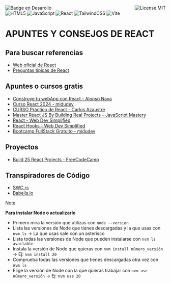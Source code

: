 ![Badge en Desarollo](https://img.shields.io/badge/STATUS-EN%20DESAROLLO-green)
<img align="right" alt="License MIT" src="https://img.shields.io/badge/LICENSE-MIT-green" /> <br/>
![HTML5](https://img.shields.io/badge/HTML5-%23E34F26.svg?style=flat-square&logo=html5&logoColor=white)
![JavaScript](https://img.shields.io/badge/-JavaScript-F7DF1E?style=flat-square&logo=javascript&logoColor=black)
![React](https://img.shields.io/badge/React-097FA5?style=flat-square&logo=react&logoColor=white)
![TailwindCSS](https://img.shields.io/badge/TailwindCSS-%2338B2AC.svg?style=flat-square&logo=tailwind-css&logoColor=white)
![Vite](https://img.shields.io/badge/Vite-%23646CFF.svg?style=flat-square&logo=vite&logoColor=white)
<br/>

# APUNTES Y CONSEJOS DE REACT
## Para buscar referencias 
- [Web oficial de React](https://es.react.dev/)
- [Preguntas típicas de React](https://www.reactjs.wiki/)

## Apuntes o cursos gratis
- [Construye tu webApp con React - Alonso Nava](https://www.youtube.com/watch?v=LRzi8PqdbGY&list=PLRfcnifbUdc3RicRRpoXoh1kboRwOzLOn)
- [Curso React 2024 - midudev](https://www.youtube.com/watch?v=7iobxzd_2wY)
- [CURSO Práctico de React - Carlos Azaustre](https://www.youtube.com/watch?v=4AFOCAgywLc&list=PLUdlARNXMVkmC02fwK_ffYtc-K5QYHeL4)
- [Master React JS By Building Real Projects - JavaScript Mastery](https://www.youtube.com/watch?v=_W3R2VwRyF4&list=PL6QREj8te1P6wX9m5KnicnDVEucbOPsqR)
- [React - Web Dev Simplified](https://www.youtube.com/watch?v=1wZoGFF_oi4&list=PLZlA0Gpn_vH_NT5zPVp18nGe_W9LqBDQK)
- [React Hooks - Web Dev Simplified](https://courses.webdevsimplified.com/react-hooks-simplified)
- [Bootcamp FullStack Gratuito - midudev](https://www.youtube.com/watch?v=wTpuKOhGfJE&list=PLV8x_i1fqBw0Kn_fBIZTa3wS_VZAqddX7)

## Proyectos 
- [Build 25 React Projects - FreeCodeCamp](https://www.youtube.com/watch?v=5ZdHfJVAY-s&t=12s)

## Transpiradores de Código
- [SWC.rs](https://swc.rs/playground)
- [Babeljs.io](https://babeljs.io/repl)


> [!NOTE]
> **Para instalar Node o actualizarlo**
> - Primero mira la versión que utilizas con ``node --version``
> - Lista las versiones de Node que tienes descargadas y la que usas con ``nvm ls`` -> La que usas sale con un asterisco
> - Lista todas las versiones de Node que pueden instalarse con ``nvm ls available``
> - Instala la versión de Node que quieras con ``nvm install número_versión`` -> Ej: ``nvm install 20``
> - Comprueba todas las versiones que tienes descargadas otra vez con ``nvm ls``
> - Elige la versión de Node con la que quieras trabajar con ``nvm use número_versión`` -> Ej: ``nvm use 20``
